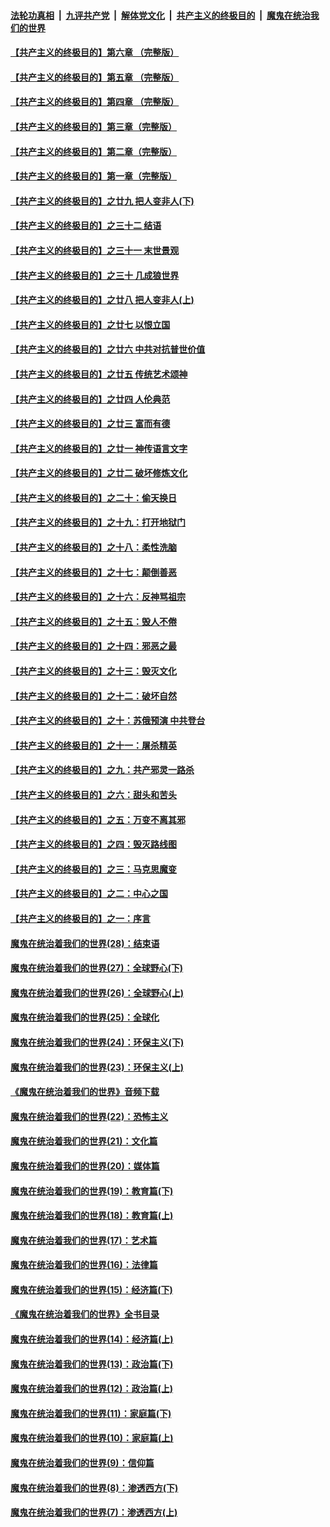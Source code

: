 

####  [法轮功真相](../../../../basic/blob/master/README.md?t=06101402) &nbsp;|&nbsp; [九评共产党](../../../../9ping.md/blob/master/README.md?t=06101402) &nbsp;|&nbsp; [解体党文化](../../../../jtdwh.md/blob/master/README.md?t=06101402)  &nbsp;|&nbsp; [共产主义的终极目的](../../../../gczydzjmd.md/blob/master/README.md?t=06101402) &nbsp;|&nbsp; [魔鬼在统治我们的世界](../../../../mgztzwmdsj.md/blob/master/README.md?t=06101402) 

#### [【共产主义的终极目的】第六章 （完整版）](../pages/nsc422/n11428913.md?t=06101402) 

#### [【共产主义的终极目的】第五章 （完整版）](../pages/nsc422/n11428912.md?t=06101402) 

#### [【共产主义的终极目的】第四章 （完整版）](../pages/nsc422/n11428907.md?t=06101402) 

#### [【共产主义的终极目的】第三章（完整版）](../pages/nsc422/n11428848.md?t=06101402) 

#### [【共产主义的终极目的】第二章（完整版）](../pages/nsc422/n11428831.md?t=06101402) 

#### [【共产主义的终极目的】第一章（完整版）](../pages/nsc422/n11417651.md?t=06101402) 

#### [【共产主义的终极目的】之廿九 把人变非人(下)](../pages/nsc422/n11344140.md?t=06101402) 

#### [【共产主义的终极目的】之三十二 结语](../pages/nsc422/n11360535.md?t=06101402) 

#### [【共产主义的终极目的】之三十一 末世景观](../pages/nsc422/n11351129.md?t=06101402) 

#### [【共产主义的终极目的】之三十 几成狼世界](../pages/nsc422/n11348280.md?t=06101402) 

#### [【共产主义的终极目的】之廿八 把人变非人(上)](../pages/nsc422/n11340492.md?t=06101402) 

#### [【共产主义的终极目的】之廿七 以恨立国](../pages/nsc422/n11336944.md?t=06101402) 

#### [【共产主义的终极目的】之廿六 中共对抗普世价值](../pages/nsc422/n11324785.md?t=06101402) 

#### [【共产主义的终极目的】之廿五 传统艺术颂神](../pages/nsc422/n11296396.md?t=06101402) 

#### [【共产主义的终极目的】之廿四 人伦典范](../pages/nsc422/n11296397.md?t=06101402) 

#### [【共产主义的终极目的】之廿三 富而有德](../pages/nsc422/n11283598.md?t=06101402) 

#### [【共产主义的终极目的】之廿一 神传语言文字](../pages/nsc422/n11263265.md?t=06101402) 

#### [【共产主义的终极目的】之廿二 破坏修炼文化](../pages/nsc422/n11245728.md?t=06101402) 

#### [【共产主义的终极目的】之二十：偷天换日](../pages/nsc422/n11238846.md?t=06101402) 

#### [【共产主义的终极目的】之十九：打开地狱门](../pages/nsc422/n11206376.md?t=06101402) 

#### [【共产主义的终极目的】之十八：柔性洗脑](../pages/nsc422/n11199994.md?t=06101402) 

#### [【共产主义的终极目的】之十七：颠倒善恶](../pages/nsc422/n11179782.md?t=06101402) 

#### [【共产主义的终极目的】之十六：反神骂祖宗](../pages/nsc422/n11166798.md?t=06101402) 

#### [【共产主义的终极目的】之十五：毁人不倦](../pages/nsc422/n11166792.md?t=06101402) 

#### [【共产主义的终极目的】之十四：邪恶之最](../pages/nsc422/n11150249.md?t=06101402) 

#### [【共产主义的终极目的】之十三：毁灭文化](../pages/nsc422/n11135227.md?t=06101402) 

#### [【共产主义的终极目的】之十二：破坏自然](../pages/nsc422/n11135214.md?t=06101402) 

#### [【共产主义的终极目的】之十：苏俄预演 中共登台](../pages/nsc422/n11118424.md?t=06101402) 

#### [【共产主义的终极目的】之十一：屠杀精英](../pages/nsc422/n11118442.md?t=06101402) 

#### [【共产主义的终极目的】之九：共产邪灵一路杀](../pages/nsc422/n11114139.md?t=06101402) 

#### [【共产主义的终极目的】之六：甜头和苦头](../pages/nsc422/n11096971.md?t=06101402) 

#### [【共产主义的终极目的】之五：万变不离其邪](../pages/nsc422/n11091285.md?t=06101402) 

#### [【共产主义的终极目的】之四：毁灭路线图](../pages/nsc422/n11086284.md?t=06101402) 

#### [【共产主义的终极目的】之三：马克思魔变](../pages/nsc422/n11061941.md?t=06101402) 

#### [【共产主义的终极目的】之二：中心之国](../pages/nsc422/n11047728.md?t=06101402) 

#### [【共产主义的终极目的】之一：序言](../pages/nsc422/n11086077.md?t=06101402) 

#### [魔鬼在统治着我们的世界(28)：结束语](../pages/nsc422/n10936246.md?t=06101402) 

#### [魔鬼在统治着我们的世界(27)：全球野心(下)](../pages/nsc422/n10928319.md?t=06101402) 

#### [魔鬼在统治着我们的世界(26)：全球野心(上)](../pages/nsc422/n10900318.md?t=06101402) 

#### [魔鬼在统治着我们的世界(25)：全球化](../pages/nsc422/n10788205.md?t=06101402) 

#### [魔鬼在统治着我们的世界(24)：环保主义(下)](../pages/nsc422/n10695307.md?t=06101402) 

#### [魔鬼在统治着我们的世界(23)：环保主义(上)](../pages/nsc422/n10688613.md?t=06101402) 

#### [《魔鬼在统治着我们的世界》音频下载](../pages/nsc422/n10635553.md?t=06101402) 

#### [魔鬼在统治着我们的世界(22)：恐怖主义](../pages/nsc422/n10614727.md?t=06101402) 

#### [魔鬼在统治着我们的世界(21)：文化篇](../pages/nsc422/n10597706.md?t=06101402) 

#### [魔鬼在统治着我们的世界(20)：媒体篇](../pages/nsc422/n10586579.md?t=06101402) 

#### [魔鬼在统治着我们的世界(19)：教育篇(下)](../pages/nsc422/n10564808.md?t=06101402) 

#### [魔鬼在统治着我们的世界(18)：教育篇(上)](../pages/nsc422/n10526970.md?t=06101402) 

#### [魔鬼在统治着我们的世界(17)：艺术篇](../pages/nsc422/n10499093.md?t=06101402) 

#### [魔鬼在统治着我们的世界(16)：法律篇](../pages/nsc422/n10485969.md?t=06101402) 

#### [魔鬼在统治着我们的世界(15)：经济篇(下)](../pages/nsc422/n10469975.md?t=06101402) 

#### [《魔鬼在统治着我们的世界》全书目录](../pages/nsc422/n10464261.md?t=06101402) 

#### [魔鬼在统治着我们的世界(14)：经济篇(上)](../pages/nsc422/n10457370.md?t=06101402) 

#### [魔鬼在统治着我们的世界(13)：政治篇(下)](../pages/nsc422/n10448270.md?t=06101402) 

#### [魔鬼在统治着我们的世界(12)：政治篇(上)](../pages/nsc422/n10444576.md?t=06101402) 

#### [魔鬼在统治着我们的世界(11)：家庭篇(下)](../pages/nsc422/n10440961.md?t=06101402) 

#### [魔鬼在统治着我们的世界(10)：家庭篇(上)](../pages/nsc422/n10435448.md?t=06101402) 

#### [魔鬼在统治着我们的世界(9)：信仰篇](../pages/nsc422/n10432159.md?t=06101402) 

#### [魔鬼在统治着我们的世界(8)：渗透西方(下)](../pages/nsc422/n10429603.md?t=06101402) 

#### [魔鬼在统治着我们的世界(7)：渗透西方(上)](../pages/nsc422/n10426013.md?t=06101402) 

